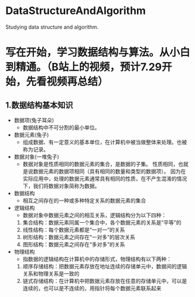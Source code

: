 # DataStructureAndAlgorithm
Studying data structure and algorithm.

# 写在开始，学习数据结构与算法。从小白到精通。（B站上的视频，预计7.29开始，先看视频再总结）
## 1.数据结构基本知识
- 数据项(兔子耳朵)
  - 数据结构中不可分割的最小单位。
- 数据元素(兔子)
  - 组成数据、有一定意义的基本单位，在计算机中被当做整体来处理。也被称为记录。
- 数据对象(一堆兔子)
  - 数据对象是性质相同的数据元素的集合，是数据的子集。
性质相同，也就是说数据元素的数据项相同（具有相同的数量和类型的数据项）。
因为在实际应用中，处理的数据元素通常具有相同的性质，在不产生混淆的情况下，我们将数据对象简称为数据。
- 数据结构
  - 相互之间存在的一种或多种特定关系的数据元素的集合
- 逻辑结构
  - 数据对象中数据元素之间的相互关系，逻辑结构分为以下四种：
  1. 集合结构：数据元素同属一个集合中，各个数据元素的关系是“平等”的
  2. 线性结构：每个数据元素都是“一对一”的关系
  3. 树形结构：数据元素之间存在“一对多”的层次关系
  4. 图形结构：数据元素之间存在“多对多”的关系
- 物理结构
  - 指数据的逻辑结构在计算机中的存储形式，物理结构有以下两种：
  1. 顺序存储结构：把数据元素存放在地址连续的存储单元中，数据间的逻辑关系和物理关系是一致的
  2. 链式存储结构：在计算机中把数据元素存放在任意的存储单元中，可以是连续的，也可以是不连续的，用指针将每个数据元素联系起来
